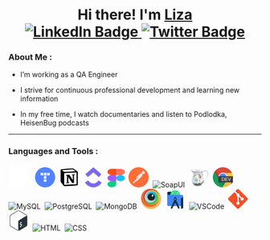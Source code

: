 <div id="header" align="center">
  <h1> Hi there! I'm <a href="https://github.com/eelizabeeth" target="_blank">Liza</a>
<div id="badges">
  <a href="mailto:egorovaelizavetwork@gmail.com">
    <img src="https://img.shields.io/badge/Gmail-red?style=for-the-badge&logo=Gmail&logoColor=white" alt="LinkedIn Badge"/>
  </a>
  <a href="https://t.me/eelizaveet">
    <img src="https://img.shields.io/badge/Telegram-blue?style=for-the-badge&logo=telegram&logoColor=white" alt="Twitter Badge"/>
  </a>
  </h1>
</div>
</div>

### About Me :

- I’m working as a QA Engineer

- I strive for continuous professional development and learning new information

- In my free time, I watch documentaries and listen to Podlodka, HeisenBug podcasts

---

### Languages and Tools :

<div>
  <img src="icon/qase.svg" title="Qase.io" alt="Qase.io" width="45" height="45"/>&nbsp;
  <img src="icon/Yandex.Tracker.png" title="Yandex.tracker" alt="Yandex.tracker" width="40" height="40"/>&nbsp;
  <img src="icon/notion.png" title="Notion" alt="Notion" width="40" height="40"/>&nbsp;
  <img src="icon/clickup.svg" title="Clickup" alt="Clickup" width="40" height="40"/>&nbsp;
  <img src="icon/Figma.svg" title="Figma" alt="Figma" width="35" height="37"/>&nbsp;
  <img src="icon/postman.svg" title="Postman" alt="Postman" width="40" height="40"/>&nbsp;
  <img src="https://static0.smartbear.co/smartbearbrand/media/images/home/soapui-icon.svg" title="SoapUI" alt="SoapUI" width="40" height="40"/>&nbsp;
  <img src="icon/charles.png" title="Charles Proxy" alt="Charles Proxy" width="40" height="40"/>&nbsp;
  <img src="icon/devtools.png" title="Devtools" alt="Devtools" width="40" height="40"/>&nbsp;
  <img src="https://cdn.jsdelivr.net/gh/devicons/devicon/icons/mysql/mysql-original.svg" title="MySQL" alt="MySQL" width="40" height="40"/>&nbsp;
  <img src="https://cdn.jsdelivr.net/gh/devicons/devicon/icons/postgresql/postgresql-original.svg" title="PostgreSQL" alt="PostgreSQL" width="40" height="40"/>&nbsp;
  <img src="https://cdn.jsdelivr.net/gh/devicons/devicon/icons/mongodb/mongodb-original.svg" title="MongoDB" alt="MongoDB" width="40" height="40"/>&nbsp;    
  <img src="icon/browserstack.png" title="Browserstack" alt="Browserstack" width="40" height="40"/>&nbsp;
  <img src="icon/androidstudio.svg" title="Android studio" alt="Android studio" width="40" height="40"/>&nbsp;
 <img src="https://cdn.jsdelivr.net/gh/devicons/devicon/icons/vscode/vscode-original.svg" title="VSCode" alt="VSCode" width="40" height="40"/>&nbsp;
 <img src="icon/git.svg" title="Git" alt="Git" width="40" height="40"/>&nbsp;
 <img src="icon/Bash.png" title="Bash" alt="Bash" width="40" height="40"/>&nbsp;
 <img src="https://cdn.jsdelivr.net/gh/devicons/devicon/icons/html5/html5-original.svg" title="HTML5" alt="HTML" width="40" height="40"/>&nbsp;
 <img src="https://cdn.jsdelivr.net/gh/devicons/devicon/icons/css3/css3-original.svg"  title="CSS3" alt="CSS" width="40" height="40"/>&nbsp;


